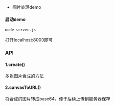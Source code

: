 * 图片处理demo
#### 启动demo 
```bash
node server.js
```
打开localhost:8000即可

### API
#### 1.create()
多张图片合成的方法
#### 2.canvasToURL()
将合成的图片转成base64，便于后续上传到服务器保存


